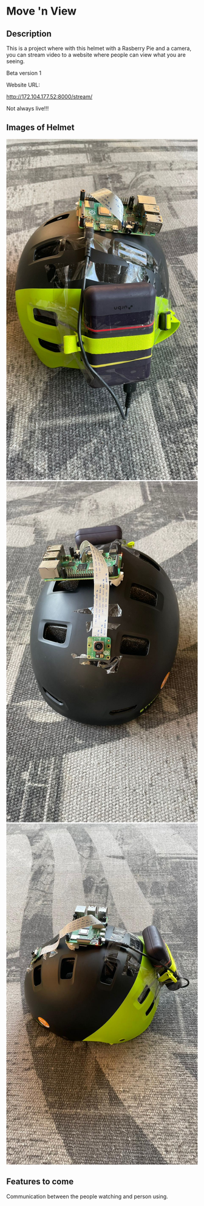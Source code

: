 # Move 'n View

## Description

This is a project where with this helmet with a Rasberry Pie and a camera,
you can stream video to a website where people can view what you are seeing.

Beta version 1

Website URL:

http://172.104.177.52:8000/stream/

Not always live!!!

## Images of Helmet

![Back of Helmet](https://github.com/Ekansh38/Move-n-View/blob/master/images/Helmet%20Image%20Back.jpeg?raw=true)
![Front of Helmet](https://github.com/Ekansh38/Move-n-View/blob/master/images/Helmet%20Image%20Front.jpeg?raw=true)
![Side of Helmet](https://github.com/Ekansh38/Move-n-View/blob/master/images/Helmet%20Image%20Side.jpeg?raw=true)

## Features to come

Communication between the people watching and person using.
